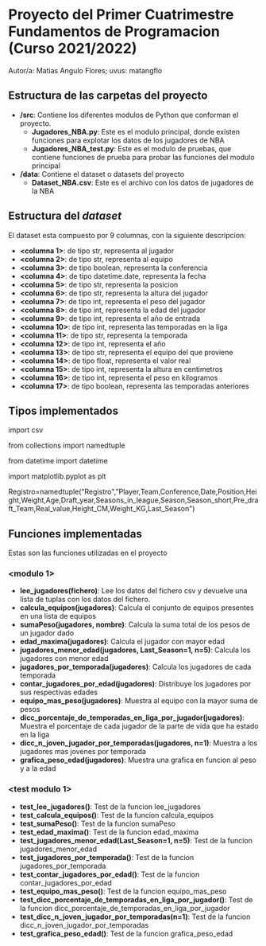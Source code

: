 # Proyecto del Primer Cuatrimestre Fundamentos de Programacion (Curso 2021/2022)
Autor/a: Matias Angulo Flores; uvus: matangflo

## Estructura de las carpetas del proyecto

* **/src**: Contiene los diferentes modulos de Python que conforman el proyecto.
    * **Jugadores_NBA.py**: Este es el modulo principal, donde existen funciones para explotar los datos de los jugadores de NBA
    * **Jugadores_NBA_test.py**: Este es el modulo de pruebas, que contiene funciones de prueba para probar las funciones del modulo principal
* **/data**: Contiene el dataset o datasets del proyecto
    * **Dataset_NBA.csv**: Este es el archivo con los datos de jugadores de la NBA
    
## Estructura del *dataset*

El dataset esta compuesto por 9 columnas, con la siguiente descripcion:

* **\<columna 1>**: de tipo str, representa al jugador
* **\<columna 2>**: de tipo str, representa al equipo
* **\<columna 3>**: de tipo boolean, representa la conferencia
* **\<columna 4>**: de tipo datetime.date, representa la fecha
* **\<columna 5>**: de tipo str, representa la posicion
* **\<columna 6>**: de tipo str, representa la altura del jugador
* **\<columna 7>**: de tipo int, representa el peso del jugador
* **\<columna 8>**: de tipo int, representa la edad del jugador
* **\<columna 9>**: de tipo int, representa el año de entrada
* **\<columna 10>**: de tipo int, representa las temporadas en la liga
* **\<columna 11>**: de tipo str, representa la temporada
* **\<columna 12>**: de tipo int, representa el año
* **\<columna 13>**: de tipo str, representa el equipo del que proviene
* **\<columna 14>**: de tipo float, representa el valor real
* **\<columna 15>**: de tipo int, representa la altura en centimetros
* **\<columna 16>**: de tipo int, representa el peso en kilogramos
* **\<columna 17>**: de tipo boolean, representa las temporadas anteriores


## Tipos implementados
import csv

from collections import namedtuple

from datetime import datetime

import matplotlib.pyplot as plt

Registro=namedtuple("Registro","Player,Team,Conference,Date,Position,Height,Weight,Age,Draft_year,Seasons_in_league,Season,Season_short,Pre_draft_Team,Real_value,Height_CM,Weight_KG,Last_Season")

## Funciones implementadas
Estas son las funciones utilizadas en el proyecto

### \<modulo 1\>

* **lee_jugadores(fichero)**: Lee los datos del fichero csv y devuelve una lista de tuplas con los datos del fichero.
* **calcula_equipos(jugadores)**: Calcula el conjunto de equipos presentes en una lista de equipos
* **sumaPeso(jugadores, nombre)**: Calcula la suma total de los pesos de un jugador dado
* **edad_maxima(jugadores)**: Calcula el jugador con mayor edad
* **jugadores_menor_edad(jugadores, Last_Season=1, n=5)**: Calcula los jugadores con menor edad
* **jugadores_por_temporada(jugadores)**: Calcula los jugadores de cada temporada
* **contar_jugadores_por_edad(jugadores)**: Distribuye los jugadores por sus respectivas edades
* **equipo_mas_peso(jugadores)**: Muestra al equipo con la mayor suma de pesos
* **dicc_porcentaje_de_temporadas_en_liga_por_jugador(jugadores)**: Muestra el porcentaje de cada jugador de la parte de vida que ha estado en la liga
* **dicc_n_joven_jugador_por_temporadas(jugadores, n=1)**: Muestra a los jugadores mas jovenes por temporada
* **grafica_peso_edad(jugadores)**: Muestra una grafica en funcion al peso y a la edad


### \<test modulo 1\>

* **test_lee_jugadores()**: Test de la funcion lee_jugadores
* **test_calcula_equipos()**: Test de la funcion calcula_equipos
* **test_sumaPeso()**: Test de la funcion sumaPeso
* **test_edad_maxima()**: Test de la funcion edad_maxima
* **test_jugadores_menor_edad(Last_Season=1, n=5)**: Test de la funcion jugadores_menor_edad
* **test_jugadores_por_temporada()**: Test de la funcion jugadores_por_temporada
* **test_contar_jugadores_por_edad()**: Test de la funcion contar_jugadores_por_edad
* **test_equipo_mas_peso()**: Test de la funcion equipo_mas_peso
* **test_dicc_porcentaje_de_temporadas_en_liga_por_jugador()**: Test de la funcion dicc_porcentaje_de_temporadas_en_liga_por_jugador
* **test_dicc_n_joven_jugador_por_temporadas(n=1)**: Test de la funcion dicc_n_joven_jugador_por_temporadas
* **test_grafica_peso_edad()**: Test de la funcion grafica_peso_edad